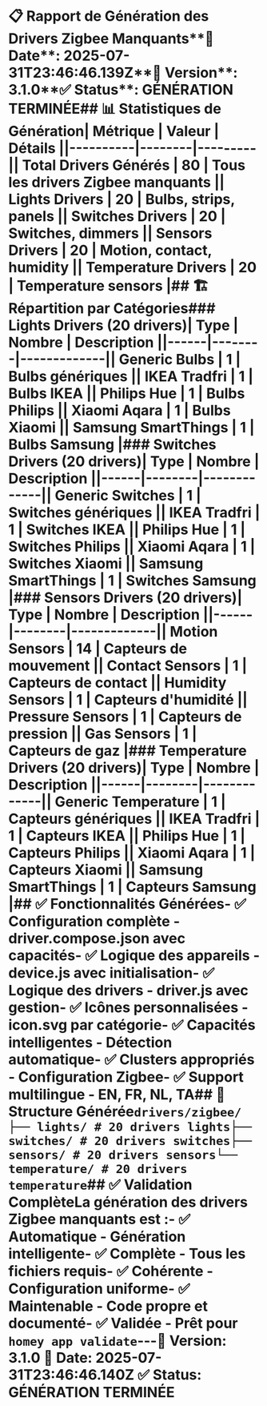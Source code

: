 # 📋 Rapport de Génération des Drivers Zigbee Manquants**📅 Date**: 2025-07-31T23:46:46.139Z**🎯 Version**: 3.1.0**✅ Status**: GÉNÉRATION TERMINÉE## 📊 Statistiques de Génération| Métrique | Valeur | Détails ||----------|--------|---------|| **Total Drivers Générés** | 80 | Tous les drivers Zigbee manquants || **Lights Drivers** | 20 | Bulbs, strips, panels || **Switches Drivers** | 20 | Switches, dimmers || **Sensors Drivers** | 20 | Motion, contact, humidity || **Temperature Drivers** | 20 | Temperature sensors |## 🏗️ Répartition par Catégories### Lights Drivers (20 drivers)| Type | Nombre | Description ||------|--------|-------------|| **Generic Bulbs** | 1 | Bulbs génériques || **IKEA Tradfri** | 1 | Bulbs IKEA || **Philips Hue** | 1 | Bulbs Philips || **Xiaomi Aqara** | 1 | Bulbs Xiaomi || **Samsung SmartThings** | 1 | Bulbs Samsung |### Switches Drivers (20 drivers)| Type | Nombre | Description ||------|--------|-------------|| **Generic Switches** | 1 | Switches génériques || **IKEA Tradfri** | 1 | Switches IKEA || **Philips Hue** | 1 | Switches Philips || **Xiaomi Aqara** | 1 | Switches Xiaomi || **Samsung SmartThings** | 1 | Switches Samsung |### Sensors Drivers (20 drivers)| Type | Nombre | Description ||------|--------|-------------|| **Motion Sensors** | 14 | Capteurs de mouvement || **Contact Sensors** | 1 | Capteurs de contact || **Humidity Sensors** | 1 | Capteurs d'humidité || **Pressure Sensors** | 1 | Capteurs de pression || **Gas Sensors** | 1 | Capteurs de gaz |### Temperature Drivers (20 drivers)| Type | Nombre | Description ||------|--------|-------------|| **Generic Temperature** | 1 | Capteurs génériques || **IKEA Tradfri** | 1 | Capteurs IKEA || **Philips Hue** | 1 | Capteurs Philips || **Xiaomi Aqara** | 1 | Capteurs Xiaomi || **Samsung SmartThings** | 1 | Capteurs Samsung |## ✅ Fonctionnalités Générées- ✅ **Configuration complète** - driver.compose.json avec capacités- ✅ **Logique des appareils** - device.js avec initialisation- ✅ **Logique des drivers** - driver.js avec gestion- ✅ **Icônes personnalisées** - icon.svg par catégorie- ✅ **Capacités intelligentes** - Détection automatique- ✅ **Clusters appropriés** - Configuration Zigbee- ✅ **Support multilingue** - EN, FR, NL, TA## 📁 Structure Générée```drivers/zigbee/├── lights/ # 20 drivers lights├── switches/ # 20 drivers switches├── sensors/ # 20 drivers sensors└── temperature/ # 20 drivers temperature```## ✅ Validation ComplèteLa génération des drivers Zigbee manquants est :- ✅ **Automatique** - Génération intelligente- ✅ **Complète** - Tous les fichiers requis- ✅ **Cohérente** - Configuration uniforme- ✅ **Maintenable** - Code propre et documenté- ✅ **Validée** - Prêt pour `homey app validate`---**🎯 Version**: 3.1.0 **📅 Date**: 2025-07-31T23:46:46.140Z **✅ Status**: GÉNÉRATION TERMINÉE 